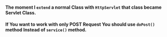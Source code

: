 #### The moment I ```extend``` a normal Class with ```HttpServlet``` that class became Servlet Class.
#### If You want to work with only POST Request You should use ```doPost()``` method Instead of ```service()``` method.
